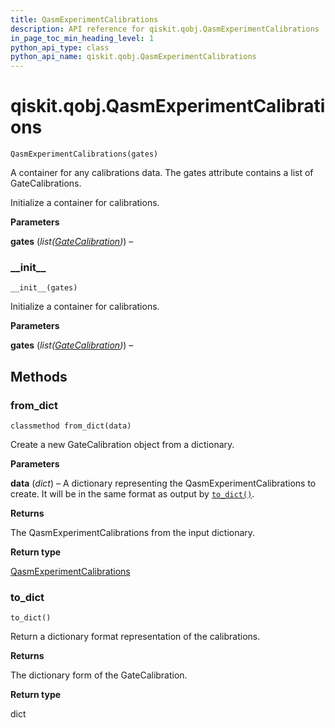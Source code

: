 ```yaml
---
title: QasmExperimentCalibrations
description: API reference for qiskit.qobj.QasmExperimentCalibrations
in_page_toc_min_heading_level: 1
python_api_type: class
python_api_name: qiskit.qobj.QasmExperimentCalibrations
---
```


<span id="qiskit-qobj-qasmexperimentcalibrations" />

# qiskit.qobj.QasmExperimentCalibrations

<span id="qiskit.qobj.QasmExperimentCalibrations" />

`QasmExperimentCalibrations(gates)`

A container for any calibrations data. The gates attribute contains a list of GateCalibrations.

Initialize a container for calibrations.

**Parameters**

**gates** (*list(*[*GateCalibration*](qiskit.qobj.GateCalibration "qiskit.qobj.GateCalibration")*)*) –

### \_\_init\_\_

<span id="qiskit.qobj.QasmExperimentCalibrations.__init__" />

`__init__(gates)`

Initialize a container for calibrations.

**Parameters**

**gates** (*list(*[*GateCalibration*](qiskit.qobj.GateCalibration "qiskit.qobj.GateCalibration")*)*) –

## Methods

### from\_dict

<span id="qiskit.qobj.QasmExperimentCalibrations.from_dict" />

`classmethod from_dict(data)`

Create a new GateCalibration object from a dictionary.

**Parameters**

**data** (*dict*) – A dictionary representing the QasmExperimentCalibrations to create. It will be in the same format as output by [`to_dict()`](#qiskit.qobj.QasmExperimentCalibrations.to_dict "qiskit.qobj.QasmExperimentCalibrations.to_dict").

**Returns**

The QasmExperimentCalibrations from the input dictionary.

**Return type**

[QasmExperimentCalibrations](#qiskit.qobj.QasmExperimentCalibrations "qiskit.qobj.QasmExperimentCalibrations")

### to\_dict

<span id="qiskit.qobj.QasmExperimentCalibrations.to_dict" />

`to_dict()`

Return a dictionary format representation of the calibrations.

**Returns**

The dictionary form of the GateCalibration.

**Return type**

dict

